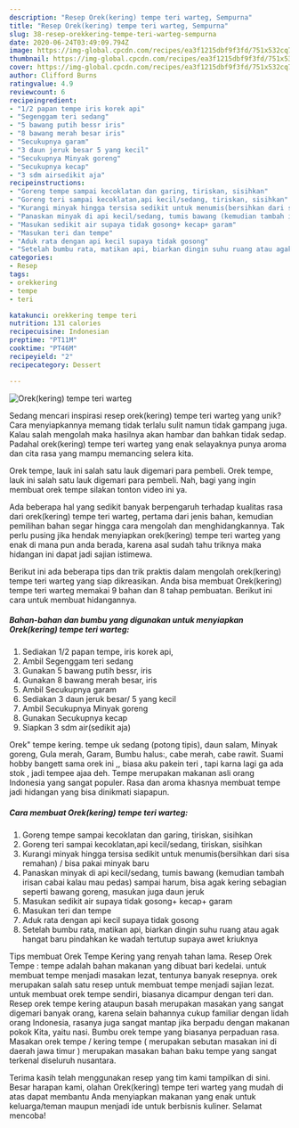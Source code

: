```yaml
---
description: "Resep Orek(kering) tempe teri warteg, Sempurna"
title: "Resep Orek(kering) tempe teri warteg, Sempurna"
slug: 38-resep-orekkering-tempe-teri-warteg-sempurna
date: 2020-06-24T03:49:09.794Z
image: https://img-global.cpcdn.com/recipes/ea3f1215dbf9f3fd/751x532cq70/orekkering-tempe-teri-warteg-foto-resep-utama.jpg
thumbnail: https://img-global.cpcdn.com/recipes/ea3f1215dbf9f3fd/751x532cq70/orekkering-tempe-teri-warteg-foto-resep-utama.jpg
cover: https://img-global.cpcdn.com/recipes/ea3f1215dbf9f3fd/751x532cq70/orekkering-tempe-teri-warteg-foto-resep-utama.jpg
author: Clifford Burns
ratingvalue: 4.9
reviewcount: 6
recipeingredient:
- "1/2 papan tempe iris korek api"
- "Segenggam teri sedang"
- "5 bawang putih bessr iris"
- "8 bawang merah besar iris"
- "Secukupnya garam"
- "3 daun jeruk besar 5 yang kecil"
- "Secukupnya Minyak goreng"
- "Secukupnya kecap"
- "3 sdm airsedikit aja"
recipeinstructions:
- "Goreng tempe sampai kecoklatan dan garing, tiriskan, sisihkan"
- "Goreng teri sampai kecoklatan,api kecil/sedang, tiriskan, sisihkan"
- "Kurangi minyak hingga tersisa sedikit untuk menumis(bersihkan dari sisa remahan) / bisa pakai minyak baru"
- "Panaskan minyak di api kecil/sedang, tumis bawang (kemudian tambah irisan cabai kalau mau pedas) sampai harum, bisa agak kering sebagian seperti bawang goreng, masukan juga daun jeruk"
- "Masukan sedikit air supaya tidak gosong+ kecap+ garam"
- "Masukan teri dan tempe"
- "Aduk rata dengan api kecil supaya tidak gosong"
- "Setelah bumbu rata, matikan api, biarkan dingin suhu ruang atau agak hangat baru pindahkan ke wadah tertutup supaya awet kriuknya"
categories:
- Resep
tags:
- orekkering
- tempe
- teri

katakunci: orekkering tempe teri 
nutrition: 131 calories
recipecuisine: Indonesian
preptime: "PT11M"
cooktime: "PT46M"
recipeyield: "2"
recipecategory: Dessert

---
```



![Orek(kering) tempe teri warteg](https://img-global.cpcdn.com/recipes/ea3f1215dbf9f3fd/751x532cq70/orekkering-tempe-teri-warteg-foto-resep-utama.jpg)

Sedang mencari inspirasi resep orek(kering) tempe teri warteg yang unik? Cara menyiapkannya memang tidak terlalu sulit namun tidak gampang juga. Kalau salah mengolah maka hasilnya akan hambar dan bahkan tidak sedap. Padahal orek(kering) tempe teri warteg yang enak selayaknya punya aroma dan cita rasa yang mampu memancing selera kita.

Orek tempe, lauk ini salah satu lauk digemari para pembeli. Orek tempe, lauk ini salah satu lauk digemari para pembeli. Nah, bagi yang ingin membuat orek tempe silakan tonton video ini ya.

Ada beberapa hal yang sedikit banyak berpengaruh terhadap kualitas rasa dari orek(kering) tempe teri warteg, pertama dari jenis bahan, kemudian pemilihan bahan segar hingga cara mengolah dan menghidangkannya. Tak perlu pusing jika hendak menyiapkan orek(kering) tempe teri warteg yang enak di mana pun anda berada, karena asal sudah tahu triknya maka hidangan ini dapat jadi sajian istimewa.


Berikut ini ada beberapa tips dan trik praktis dalam mengolah orek(kering) tempe teri warteg yang siap dikreasikan. Anda bisa membuat Orek(kering) tempe teri warteg memakai 9 bahan dan 8 tahap pembuatan. Berikut ini cara untuk membuat hidangannya.

<!--inarticleads1-->

##### Bahan-bahan dan bumbu yang digunakan untuk menyiapkan Orek(kering) tempe teri warteg:

1. Sediakan 1/2 papan tempe, iris korek api,
1. Ambil Segenggam teri sedang
1. Gunakan 5 bawang putih bessr, iris
1. Gunakan 8 bawang merah besar, iris
1. Ambil Secukupnya garam
1. Sediakan 3 daun jeruk besar/ 5 yang kecil
1. Ambil Secukupnya Minyak goreng
1. Gunakan Secukupnya kecap
1. Siapkan 3 sdm air(sedikit aja)


Orek&#34; tempe kering. tempe uk sedang (potong tipis), daun salam, Minyak goreng, Gula merah, Garam, Bumbu halus:, cabe merah, cabe rawit. Suami hobby bangett sama orek ini ,, biasa aku pakein teri , tapi karna lagi ga ada stok , jadi tempee ajaa deh. Tempe merupakan makanan asli orang Indonesia yang sangat populer. Rasa dan aroma khasnya membuat tempe jadi hidangan yang bisa dinikmati siapapun. 

<!--inarticleads2-->

##### Cara membuat Orek(kering) tempe teri warteg:

1. Goreng tempe sampai kecoklatan dan garing, tiriskan, sisihkan
1. Goreng teri sampai kecoklatan,api kecil/sedang, tiriskan, sisihkan
1. Kurangi minyak hingga tersisa sedikit untuk menumis(bersihkan dari sisa remahan) / bisa pakai minyak baru
1. Panaskan minyak di api kecil/sedang, tumis bawang (kemudian tambah irisan cabai kalau mau pedas) sampai harum, bisa agak kering sebagian seperti bawang goreng, masukan juga daun jeruk
1. Masukan sedikit air supaya tidak gosong+ kecap+ garam
1. Masukan teri dan tempe
1. Aduk rata dengan api kecil supaya tidak gosong
1. Setelah bumbu rata, matikan api, biarkan dingin suhu ruang atau agak hangat baru pindahkan ke wadah tertutup supaya awet kriuknya


Tips membuat Orek Tempe Kering yang renyah tahan lama. Resep Orek Tempe : tempe adalah bahan makanan yang dibuat bari kedelai. untuk membuat tempe menjadi masakan lezat, tentunya banyak resepnya. orek merupakan salah satu resep untuk membuat tempe menjadi sajian lezat. untuk membuat orek tempe sendiri, biasanya dicampur dengan teri dan. Resep orek tempe kering ataupun basah merupakan masakan yang sangat digemari banyak orang, karena selain bahannya cukup familiar dengan lidah orang Indonesia, rasanya juga sangat mantap jika berpadu dengan makanan pokok Kita, yaitu nasi. Bumbu orek tempe yang biasanya perpaduan rasa. Masakan orek tempe / kering tempe ( merupakan sebutan masakan ini di daerah jawa timur ) merupakan masakan bahan baku tempe yang sangat terkenal diseluruh nusantara. 

Terima kasih telah menggunakan resep yang tim kami tampilkan di sini. Besar harapan kami, olahan Orek(kering) tempe teri warteg yang mudah di atas dapat membantu Anda menyiapkan makanan yang enak untuk keluarga/teman maupun menjadi ide untuk berbisnis kuliner. Selamat mencoba!
